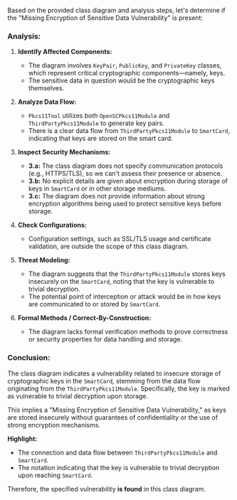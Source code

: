 Based on the provided class diagram and analysis steps, let's determine if the "Missing Encryption of Sensitive Data Vulnerability" is present:

### Analysis:

1. **Identify Affected Components:**
   - The diagram involves `KeyPair`, `PublicKey`, and `PrivateKey` classes, which represent critical cryptographic components—namely, keys.
   - The sensitive data in question would be the cryptographic keys themselves.

2. **Analyze Data Flow:**
   - `Pkcs11Tool` utilizes both `OpenSCPkcs11Module` and `ThirdPartyPkcs11Module` to generate key pairs.
   - There is a clear data flow from `ThirdPartyPkcs11Module` to `SmartCard`, indicating that keys are stored on the smart card.

3. **Inspect Security Mechanisms:**
   - **3.a:** The class diagram does not specify communication protocols (e.g., HTTPS/TLS), so we can't assess their presence or absence.
   - **3.b:** No explicit details are given about encryption during storage of keys in `SmartCard` or in other storage mediums.
   - **3.c:** The diagram does not provide information about strong encryption algorithms being used to protect sensitive keys before storage.

4. **Check Configurations:**
   - Configuration settings, such as SSL/TLS usage and certificate validation, are outside the scope of this class diagram.

5. **Threat Modeling:**
   - The diagram suggests that the `ThirdPartyPkcs11Module` stores keys insecurely on the `SmartCard`, noting that the key is vulnerable to trivial decryption.
   - The potential point of interception or attack would be in how keys are communicated to or stored by `SmartCard`.

6. **Formal Methods / Correct-By-Construction:**
   - The diagram lacks formal verification methods to prove correctness or security properties for data handling and storage.

### Conclusion:

The class diagram indicates a vulnerability related to insecure storage of cryptographic keys in the `SmartCard`, stemming from the data flow originating from the `ThirdPartyPkcs11Module`. Specifically, the key is marked as vulnerable to trivial decryption upon storage.

This implies a "Missing Encryption of Sensitive Data Vulnerability," as keys are stored insecurely without guarantees of confidentiality or the use of strong encryption mechanisms.

**Highlight:**
- The connection and data flow between `ThirdPartyPkcs11Module` and `SmartCard`.
- The notation indicating that the key is vulnerable to trivial decryption upon reaching `SmartCard`.

Therefore, the specified vulnerability **is found** in this class diagram.